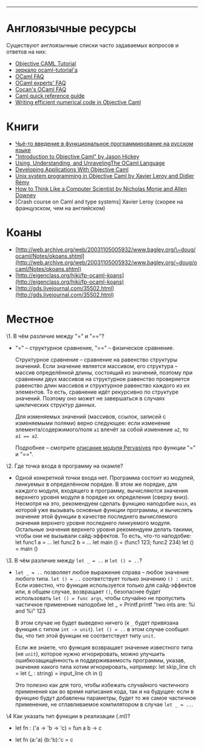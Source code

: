 * * * * *

# Англоязычные ресурсы

Существуют англоязычные списки часто задаваемых вопросов и ответов на
них:

-   [Objective CAML Tutorial](http://www.ocaml-tutorial.org/)
-   [зеркало
    ocaml-tutorial'а](http://mirror.ocamlcore.org/ocaml-tutorial.org/index.html)
-   [OCaml FAQ](http://caml.inria.fr/resources/doc/faq/index.en.html)
-   [OCaml experts'
    FAQ](http://caml.inria.fr/pub/old_caml_site/FAQ/FAQ_EXPERT-eng.html)
-   [Cocan's OCaml FAQ](http://www.cocan.org/cocan's_ocaml_faq)
-   [Caml quick reference
    guide](http://pauillac.inria.fr/cdrom_a_graver/www/caml/FAQ/qrg-eng.html)
-   [Writing efficient numerical code in Objective
    Caml](http://caml.inria.fr/pub/old_caml_site/ocaml/numerical.html)

# Книги

-   [Чьё-то введение в функциональное программирование на русском
    языке](http://gdsfh.dyndns.org/kamlo-ext/fp-lecs.pdf)
-   ["Introduction to Objective Caml" by Jason
    Hickey](http://www.cs.caltech.edu/courses/cs134/cs134b/book.pdf)
-   [Using, Understanding, and UnravelingThe OCaml
    Language](http://caml.inria.fr/pub/docs/u3-ocaml/)
-   [Developing Applications With Objective
    Caml](http://caml.inria.fr/pub/docs/oreilly-book/)
-   [Unix system programming in Objective Caml by Xavier Leroy and
    Didier Rémy](http://ocamlunix.forge.ocamlcore.org/)
-   [How to Think Like a Computer Scientist by Nicholas Monje and Allen Downey](http://thinkocaml.com/)
-   [Crash course on Caml and type systems] Xavier Leroy (скорее на французском, чем на английском)

# Коаны

-   [http://web.archive.org/web/20031105005932/www.bagley.org/\~doug/ocaml/Notes/okoans.shtml](http://web.archive.org/web/20031105005932/www.bagley.org/~doug/ocaml/Notes/okoans.shtml)
-   [http://eigenclass.org/hiki/fp-ocaml-koans](http://eigenclass.org/hiki/fp-ocaml-koans)
-   [http://gds.livejournal.com/35502.html](http://gds.livejournal.com/35502.html)

# Местное

\1. В чём различие между "=" и "=="?

-   "=" – структурное сравнение, "==" – физическое сравнение.

    Структурное сравнение – сравнение на равенство структуры значений.
    Если значение является массивом, его структура – массив определённой
    длины, состоящий из значений, поэтому при сравнении двух массивов на
    структурное равенство проверяется равенство длин массивов и
    структурное равенство каждого из их элементов. То есть, сравнение
    идёт рекурсивно по структуре значений. Поэтому оно может не
    завершаться в случаях циклических структур данных.

    Для изменяемых значений (массивов, ссылок, записей с изменяемыми
    полями) верно следующее: если изменение элемента/содержимого/поля
    `a1` влечёт за собой изменение `a2`, то `a1 == a2`.

    Подробнее – смотрите [описание модуля
    Pervasives](http://caml.inria.fr/pub/docs/manual-ocaml/libref/Pervasives.html)
    про функции "=" и "==".

\2. Где точка входа в программу на окамле?

-   Одной конкретной точки входа нет. Программа состоит из модулей,
    линкуемых в определённом порядке. В этом же порядке, для каждого
    модуля, входящего в программу, вычисляются значения верхнего уровня
    модуля в порядке их определения (сверху вниз).
    Несмотря на это, рекомендуем сделать функцию наподобие `main`, из
    которой уже вызывать основные функции программы, и вычислять
    значение этой функции в качестве последнего вычисляемого значения
    верхнего уровня последнего линкуемого модуля. Остальные значения
    верхнего уровня рекомендуем делать такими, чтобы они не вызывали
    сайд-эффектов. То есть, что-то наподобие:
        let func1 a = ...
        let func2 b = ...
        let main () = (func1 123; func2 234)
        let () = main ()

\3. В чём различие между `let _ = ..` и `let () = ..`?

-   `let _ = ..` позволяет любое выражение справа – любое значение
    любого типа. `let () = ..` соответствует только значению
    `() : unit`. Если известно, что функция используется только для
    сайд-эффектов или, в общем случае, возвращает `()`,
    безопаснее будет использовать `let () = func args`, чтобы случайно
    не пропустить частичное применение наподобие
        let _ = Printf.printf "two ints are: %i and %i" 123

    В этом случае не будет выведено ничего (к `_` будет
    привязана функция с типом `int -> unit`). `let () = ..` в этом
    случае сообщил бы, что тип этой функции не соответствует типу
    `unit`.

    Если же знаете, что функция возвращает значение известного типа (не
    `unit`), которое нужно игнорировать, можно улучшить
    ошибкозащищённость и поддерживаемость программы, указав, значение
    какого типа хотим игнорировать, например:
        let skip_line ch =
          let (_ : string) = input_line ch in ()

    Это полезно как для того, чтобы избежать случайного частичного
    применения как во время написания кода, так и на будущее: если в
    функцию будут добавлены параметры, будет то же самое частичное
    применение, не отлавливаемое компилятором в случае `let _ = ..`.

\4 Как указать тип функции в реализации (.ml)? 

- let fn : ('a -> 'b -> 'c) = fun a b -> c

- let fn (a:'a) (b:'b):'c = c